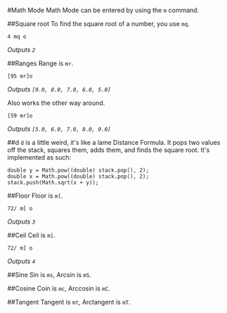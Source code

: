 #Math Mode
Math Mode can be entered by using the `m` command.

##Square root
To find the square root of a number, you use `mq`.
```
4 mq o
```
*Outputs `2`*

##Ranges
Range is `mr`.
```
[95 mr]o
```
*Outputs `[9.0, 8.0, 7.0, 6.0, 5.0]`*

Also works the other way around.
```
[59 mr]o
```
*Outputs `[5.0, 6.0, 7.0, 8.0, 9.0]`*

##d
`d` is a little weird, it's like a lame Distance Formula. It pops two values off the stack, squares them, adds them, and finds the square root. It's implemented as such:
```
double y = Math.pow((double) stack.pop(), 2);
double x = Math.pow((double) stack.pop(), 2);
stack.push(Math.sqrt(x + y));
```

##Floor
Floor is `m[`.
```
72/ m[ o
```
*Outputs `3`*

##Ceil
Ceil is `m]`.
```
72/ m] o
```
*Outputs `4`*

##Sine
Sin is `ms`, Arcsin is `mS`.

##Cosine
Coin is `mc`, Arccosin is `mC`.

##Tangent
Tangent is `mt`, Arctangent is `mT`.
